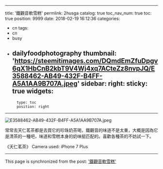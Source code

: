 
---
title: '鐵觀音軟雪糕'
permlink: 2husga
catalog: true
toc_nav_num: true
toc: true
position: 9999
date: 2018-02-19 16:12:36
categories:
- cn
tags:
- cn
- busy
- dailyfoodphotography
thumbnail: 'https://steemitimages.com/DQmdEmZfuDpgv6qX1HbCnB2kbT9V4Wj4xq7ACteZz8nvpJQ/E3588462-AB49-432F-B4FF-A5A1AA9B707A.jpeg'
sidebar:
    right:
        sticky: true
widgets:
    -
        type: toc
        position: right
---




![E3588462-AB49-432F-B4FF-A5A1AA9B707A.jpeg](https://steemitimages.com/DQmdEmZfuDpgv6qX1HbCnB2kbT9V4Wj4xq7ACteZz8nvpJQ/E3588462-AB49-432F-B4FF-A5A1AA9B707A.jpeg)

常常去天仁茗茶都是去買它的珍珠奶茶喝，鐵觀音的味道不是太重，大概是因為它是清茶的一種吧，味道和雪糕本身的奶味挺匹配的。喜歡各種茶的不妨試一下。

《天仁茗茶》
Camera used: iPhone 7 Plus

- - -

This page is synchronized from the post: ['鐵觀音軟雪糕'](https://steemit.com/@htliao/2husga)
